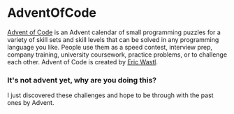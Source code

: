 # AdventOfCode

[Advent of Code](https://adventofcode.com/) is an Advent calendar of small programming puzzles for a variety of skill sets and skill levels that can be solved in any programming language you like.
People use them as a speed contest, interview prep, company training, university coursework, practice problems, or to challenge each other.
Advent of Code is created by [Eric Wastl](http://was.tl/).

### It's not advent yet, why are you doing this?
I just discovered these challenges and hope to be through with the past ones by Advent.
